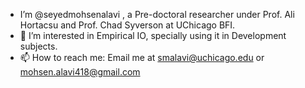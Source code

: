 -  I’m @seyedmohsenalavi , a Pre-doctoral researcher under Prof. Ali Hortacsu and Prof. Chad Syverson at UChicago BFI. 
- 👀 I’m interested in Empirical IO, specially using it in Development subjects. 
- 📫 How to reach me: Email me at smalavi@uchicago.edu or mohsen.alavi418@gmail.com
